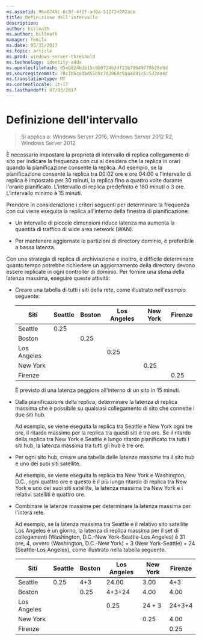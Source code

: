 ```yaml
---
ms.assetid: 96a6749c-6c9f-4f2f-ad0a-51272d282ace
title: Definizione dell'intervallo
description: 
author: billmath
ms.author: billmath
manager: femila
ms.date: 05/31/2017
ms.topic: article
ms.prod: windows-server-threshold
ms.technology: identity-adds
ms.openlocfilehash: d5eb824b3b15c8b0734b2df23b79649778b28e9d
ms.sourcegitcommit: 70c1b6cedad55b9c7d2068c9aa4891c6c533ee4c
ms.translationtype: MT
ms.contentlocale: it-IT
ms.lasthandoff: 07/03/2017
---
```

# <a name="determining-the-interval"></a>Definizione dell'intervallo

>Si applica a: Windows Server 2016, Windows Server 2012 R2, Windows Server 2012

È necessario impostare la proprietà di intervallo di replica collegamento di sito per indicare la frequenza con cui si desidera che la replica in orari quando la pianificazione consente la replica. Ad esempio, se la pianificazione consente la replica tra 00:02 ore e ore 04:00 e l'intervallo di replica è impostato per 30 minuti, la replica fino a quattro volte durante l'orario pianificato. L'intervallo di replica predefinito è 180 minuti o 3 ore. L'intervallo minimo è 15 minuti.  
  
Prendere in considerazione i criteri seguenti per determinare la frequenza con cui viene eseguita la replica all'interno della finestra di pianificazione:  
  
-   Un intervallo di piccole dimensioni riduce latenza ma aumenta la quantità di traffico di wide area network (WAN).  
  
-   Per mantenere aggiornate le partizioni di directory dominio, è preferibile a bassa latenza.  
  
Con una strategia di replica di archiviazione e inoltro, è difficile determinare quanto tempo potrebbe richiedere un aggiornamento della directory devono essere replicate in ogni controller di dominio. Per fornire una stima della latenza massima, eseguire queste attività:  
  
-   Creare una tabella di tutti i siti della rete, come illustrato nell'esempio seguente:  
  
    |Siti|Seattle|Boston|Los Angeles|New York|Firenze|  
    |---------|-----------|----------|---------------|------------|--------------------|  
    |Seattle|0.25|||||  
    |Boston||0.25||||  
    |Los Angeles|||0.25|||  
    |New York||||0.25||  
    |Firenze|||||0.25|  
  
    È previsto di una latenza peggiore all'interno di un sito in 15 minuti.  
  
-   Dalla pianificazione della replica, determinare la latenza di replica massima che è possibile su qualsiasi collegamento di sito che connette i due siti hub.  
  
    Ad esempio, se viene eseguita la replica tra Seattle e New York ogni tre ore, il ritardo massimo per la replica tra questi siti è tre ore. Se il ritardo della replica tra New York e Seattle è lungo ritardo pianificato tra tutti i siti hub, la latenza massima tra tutti gli hub è tre ore.  
  
-   Per ogni sito hub, creare una tabella delle latenze massime tra il sito hub e uno dei suoi siti satellite.  
  
    Ad esempio, se viene eseguita la replica tra New York e Washington, D.C., ogni quattro ore e questo è il più lungo ritardo di replica tra New York e uno dei suoi siti satellite, la latenza massima tra New York e i relativi satelliti è quattro ore.  
  
-   Combinare le latenze massime per determinare la latenza massima per l'intera rete.  
  
    Ad esempio, se la latenza massima tra Seattle e il relativo sito satellite Los Angeles è un giorno, la latenza di replica massima per il set di collegamenti (Washington, D.C.-New York-Seattle-Los Angeles) è 31 ore, 4, ovvero (Washington, D.C.-New York) + 3 (New York-Seattle) + 24 (Seattle-Los Angeles), come illustrato nella tabella seguente.  
  
    |Siti|Seattle|Boston|Los Angeles|New York|Firenze|  
    |---------|-----------|----------|---------------|------------|--------------------|  
    |Seattle|0.25|4+3|24.00|3.00|4+3|  
    |Boston||0.25|4+3+24|4.00|4.00|  
    |Los Angeles|||0.25|24 + 3|24+3+4|  
    |New York||||0.25|4.00|  
    |Firenze|||||0.25|  
  


